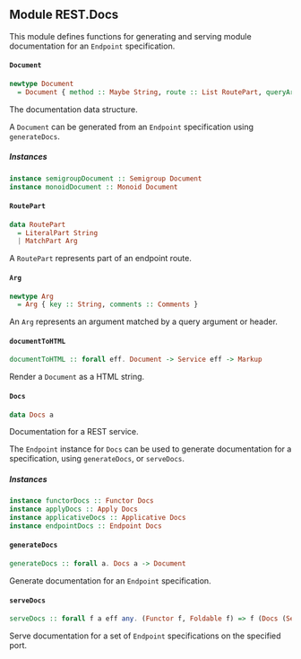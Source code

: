 ## Module REST.Docs

This module defines functions for generating and serving module documentation
for an `Endpoint` specification.

#### `Document`

``` purescript
newtype Document
  = Document { method :: Maybe String, route :: List RoutePart, queryArgs :: List Arg, headers :: List Arg }
```

The documentation data structure.

A `Document` can be generated from an `Endpoint` specification using `generateDocs`.

##### Instances
``` purescript
instance semigroupDocument :: Semigroup Document
instance monoidDocument :: Monoid Document
```

#### `RoutePart`

``` purescript
data RoutePart
  = LiteralPart String
  | MatchPart Arg
```

A `RoutePart` represents part of an endpoint route.

#### `Arg`

``` purescript
newtype Arg
  = Arg { key :: String, comments :: Comments }
```

An `Arg` represents an argument matched by a query argument or header.

#### `documentToHTML`

``` purescript
documentToHTML :: forall eff. Document -> Service eff -> Markup
```

Render a `Document` as a HTML string.

#### `Docs`

``` purescript
data Docs a
```

Documentation for a REST service.

The `Endpoint` instance for `Docs` can be used to generate documentation
for a specification, using `generateDocs`, or `serveDocs`.

##### Instances
``` purescript
instance functorDocs :: Functor Docs
instance applyDocs :: Apply Docs
instance applicativeDocs :: Applicative Docs
instance endpointDocs :: Endpoint Docs
```

#### `generateDocs`

``` purescript
generateDocs :: forall a. Docs a -> Document
```

Generate documentation for an `Endpoint` specification.

#### `serveDocs`

``` purescript
serveDocs :: forall f a eff any. (Functor f, Foldable f) => f (Docs (Service any)) -> (Markup -> Markup) -> Int -> Eff (http :: HTTP | eff) Unit -> Eff (http :: HTTP | eff) Unit
```

Serve documentation for a set of `Endpoint` specifications on the specified port.


